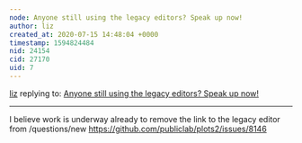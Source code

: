 ```yaml
---
node: Anyone still using the legacy editors? Speak up now!
author: liz
created_at: 2020-07-15 14:48:04 +0000
timestamp: 1594824484
nid: 24154
cid: 27170
uid: 7
---
```




[liz](../profile/liz) replying to: [Anyone still using the legacy editors? Speak up now!](../notes/liz/07-14-2020/anyone-still-using-the-legacy-editors-speak-up-now)

----
I believe work is underway already to remove the link to the legacy editor from /questions/new https://github.com/publiclab/plots2/issues/8146